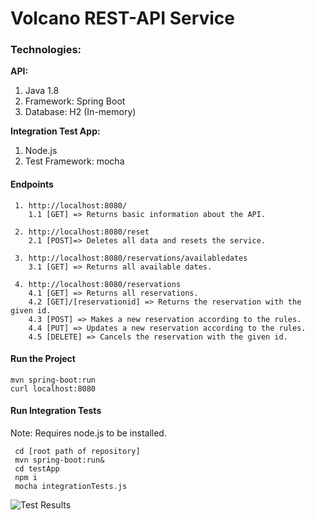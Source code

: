 # Volcano REST-API Service 

### Technologies:
**API:**
1. Java 1.8
2. Framework: Spring Boot
3. Database: H2 (In-memory)

**Integration Test App:**
1. Node.js
2. Test Framework: mocha


#### Endpoints
     1. http://localhost:8080/
        1.1 [GET] => Returns basic information about the API.
     
     2. http://localhost:8080/reset 
        2.1 [POST]=> Deletes all data and resets the service.
     
     3. http://localhost:8080/reservations/availabledates
        3.1 [GET] => Returns all available dates.
     
     4. http://localhost:8080/reservations
        4.1 [GET] => Returns all reservations.
        4.2 [GET]/[reservationid] => Returns the reservation with the given id.
        4.3 [POST] => Makes a new reservation according to the rules.
        4.4 [PUT] => Updates a new reservation according to the rules.
        4.5 [DELETE] => Cancels the reservation with the given id.

#### Run the Project
    mvn spring-boot:run
    curl localhost:8080


#### Run Integration Tests
 Note: Requires node.js to be installed.
    
     cd [root path of repository]
     mvn spring-boot:run&
     cd testApp
     npm i
     mocha integrationTests.js
     
![Test Results](https://uc5366370021ea8195d5f3b6da89.dl.dropboxusercontent.com/cd/0/inline/AUnzDhOfQPBNI7dzXzB32ZThsH7i2wVHcNc4BTLrmv_r7nXwQ5Avold4C__ra9YhoXy66R8xjElykRnyV8tYP7J4EmO-vF1talwDOGZSzHTm0u-xjXa6hqwvvwNsi0x22tGsXP0qvZqmeU4dl8dIzIIyXh68O9_k63D2U9W2YGadlZCNr1TMlhSjDdyPyllDGvE/file "Test Cases")

    


